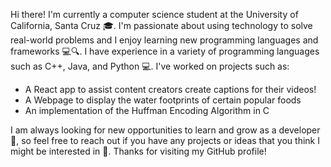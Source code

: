 Hi there! I'm currently a computer science student at the University of California, Santa Cruz 🎓. I'm passionate about using technology to solve real-world problems
and I enjoy learning new programming languages and frameworks 💻🔍. I have experience in a variety of programming languages such as C++, Java, and Python 💻. 
I've worked on projects such as:

- A React app to assist content creators create captions for their videos!
- A Webpage to display the water footprints of certain popular foods
- An implementation of the Huffman Encoding Algorithm in C


I am always looking for new opportunities to learn and grow as a developer 🚀, so feel free to reach out if you have any projects or ideas that you think I might be interested in 🤝. Thanks for visiting my GitHub profile!
<!---
were1708/were1708 is a ✨ special ✨ repository because its `README.md` (this file) appears on your GitHub profile.
You can click the Preview link to take a look at your changes.
--->
